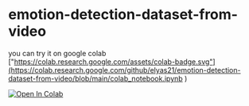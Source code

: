 # emotion-detection-dataset-from-video

you can try it on google colab 
["https://colab.research.google.com/assets/colab-badge.svg"](https://colab.research.google.com/github/elyas21/emotion-detection-dataset-from-video/blob/main/colab_notebook.ipynb )

[![Open In Colab](https://colab.research.google.com/assets/colab-badge.svg)](https://colab.research.google.com/github/DAI-Lab/Cardea/)








